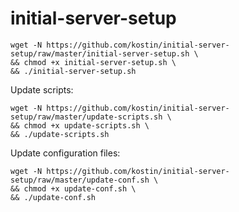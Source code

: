 # initial-server-setup
```
wget -N https://github.com/kostin/initial-server-setup/raw/master/initial-server-setup.sh \
&& chmod +x initial-server-setup.sh \
&& ./initial-server-setup.sh
```

Update scripts:
```
wget -N https://github.com/kostin/initial-server-setup/raw/master/update-scripts.sh \
&& chmod +x update-scripts.sh \
&& ./update-scripts.sh
```

Update configuration files:
```
wget -N https://github.com/kostin/initial-server-setup/raw/master/update-conf.sh \
&& chmod +x update-conf.sh \
&& ./update-conf.sh
```
